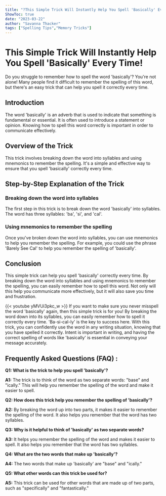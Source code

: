 ```yaml
---
title: "?This Simple Trick Will Instantly Help You Spell 'Basically' Every Time!"
ShowToc: true 
date: "2023-03-22"
author: "Savanna Thacker" 
tags: ["Spelling Tips","Memory Tricks"]
---
```

# This Simple Trick Will Instantly Help You Spell 'Basically' Every Time!

Do you struggle to remember how to spell the word 'basically'? You're not alone! Many people find it difficult to remember the spelling of this word, but there's an easy trick that can help you spell it correctly every time.

## Introduction 

The word 'basically' is an adverb that is used to indicate that something is fundamental or essential. It is often used to introduce a statement or opinion. Knowing how to spell this word correctly is important in order to communicate effectively.

## Overview of the Trick

This trick involves breaking down the word into syllables and using mnemonics to remember the spelling. It's a simple and effective way to ensure that you spell 'basically' correctly every time.

## Step-by-Step Explanation of the Trick

### Breaking down the word into syllables

The first step in this trick is to break down the word 'basically' into syllables. The word has three syllables: 'ba', 'si', and 'cal'.

### Using mnemonics to remember the spelling

Once you've broken down the word into syllables, you can use mnemonics to help you remember the spelling. For example, you could use the phrase 'Barely See Cal' to help you remember the spelling of 'basically'.

## Conclusion

This simple trick can help you spell 'basically' correctly every time. By breaking down the word into syllables and using mnemonics to remember the spelling, you can easily remember how to spell this word. Not only will this help you communicate more effectively, but it will also save you time and frustration.

{{< youtube yMVUi3pkc_w >}} 
If you want to make sure you never misspell the word 'basically' again, then this simple trick is for you! By breaking the word down into its syllables, you can easily remember how to spell it correctly every time. 'Ba-si-cal-ly' is the key to success here. With this trick, you can confidently use the word in any writing situation, knowing that you have spelled it correctly. Intent is important in writing, and having the correct spelling of words like 'basically' is essential in conveying your message accurately.

## Frequently Asked Questions (FAQ) :
**Q1: What is the trick to help you spell 'basically'?**

**A1:** The trick is to think of the word as two separate words: "base" and "ically." This will help you remember the spelling of the word and make it easier to spell.

**Q2: How does this trick help you remember the spelling of 'basically'?**

**A2:** By breaking the word up into two parts, it makes it easier to remember the spelling of the word. It also helps you remember that the word has two syllables.

**Q3: Why is it helpful to think of 'basically' as two separate words?**

**A3:** It helps you remember the spelling of the word and makes it easier to spell. It also helps you remember that the word has two syllables.

**Q4: What are the two words that make up 'basically'?**

**A4:** The two words that make up 'basically' are "base" and "ically."

**Q5: What other words can this trick be used for?**

**A5:** This trick can be used for other words that are made up of two parts, such as "specifically" and "fantastically."






